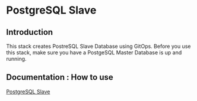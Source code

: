# PostgreSQL Slave

## Introduction

This stack creates PostreSQL Slave Database using GitOps. Before you use this stack, make sure you have a PostgeSQL Master Database is up and running. 

## Documentation : How to use
[PostgreSQL Slave](https://docs.ecloudcontrol.com/postgres-slave/)
